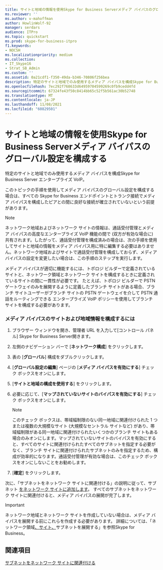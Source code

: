 ```yaml
---
title: サイトと地域の情報を使用Skype for Business Serverメディア バイパスのグローバル設定を構成する
ms.reviewer: ''
ms.author: v-mahoffman
author: HowlinWolf-92
manager: serdars
audience: ITPro
ms.topic: quickstart
ms.prod: skype-for-business-itpro
f1.keywords:
- NOCSH
ms.localizationpriority: medium
ms.collection:
- IT_Skype16
- Strat_SB_Admin
ms.custom: ''
ms.assetid: 0a21cdf1-f350-49da-b346-70806f256bea
description: 特定のサイトと地域でのみ使用するメディア バイパスを構成Skype for Business Server エンタープライズ VoIP。
ms.openlocfilehash: 7ec292f768633d64959704599269c0fb9cedd4fd
ms.sourcegitcommit: 67324fe43f50c8414bb65c52f5b561ac30b52748
ms.translationtype: MT
ms.contentlocale: ja-JP
ms.lasthandoff: 11/08/2021
ms.locfileid: "60829501"
---
```

# <a name="configure-media-bypass-global-settings-in-skype-for-business-server-to-use-site-and-region-information"></a>サイトと地域の情報を使用Skype for Business Serverメディア バイパスのグローバル設定を構成する
 
特定のサイトと地域でのみ使用するメディア バイパスを構成Skype for Business Server エンタープライズ VoIP。 
  
 このトピックの手順を使用してメディア バイパスのグローバル設定を構成する場合は、すべての Skype for Business エンドポイントとトランク接続でメディア バイパスを構成したピアとの間に良好な接続が確立されていないという前提があります。
  
> [!NOTE]
> ネットワーク地域およびネットワーク サイトの情報は、通話受付管理とメディア バイパスの高度なエンタープライズ VoIP 機能の間で (双方が有効な場合に) 共有されます。したがって、通話受付管理を構成済みの場合は、次の手順を使用してサイトと地域の情報をメディア バイパス用に特に編集する必要はありません。ネットワーク地域およびサイトで通話受付管理を構成しておらず、メディア バイパスの設定を変更したい場合は、この手順のステップを実行します。 
  
メディア バイパスが適切に機能するには、トポロジ ビルダーで定義されているサイトと、ネットワーク領域とネットワーク サイトを構成するときに定義されているサイトの間に一貫性が必要です。 たとえば、トポロジ ビルダーで PSTN ゲートウェイのみを展開するように定義したブランチ サイトがある場合、ブランチ サイトユーザーがブランチ サイトの PSTN ゲートウェイを介して PSTN 通話をルーティングできる エンタープライズ VoIP ポリシーを使用してブランチ サイトを構成する必要があります。
  
### <a name="to-configure-site-and-region-information-for-media-bypass"></a>メディア バイパスのサイトおよび地域情報を構成するには

1. ブラウザー ウィンドウを開き、管理者 URL を入力して[コントロール パネル] Skype for Business Server開きます。  
    
2. 左側のナビゲーション バーで [**ネットワーク構成**] をクリックします。
    
3. 表の [**グローバル**] 構成をダブルクリックします。
    
4. [**グローバル設定の編集**] ページの [**メディア バイパスを有効にする**] チェック ボックスをオンにします。
    
5. [**サイトと地域の構成を使用する**] をクリックします。
    
6. 必要に応じて、[**マップされていないサイトのバイパスを有効にする**] チェック ボックスをオンにします。
    
    > [!NOTE]
    > このチェック ボックスは、帯域幅制限のない同一地域に関連付けられた 1 つまたは複数の大規模なサイト (大規模なセントラル サイトなど) があり、帯域幅制限がある同一地域に関連付けられたいくつかのブランチ サイトもある場合のみオンにします。マップされていないサイトのバイパスを有効にすると、すべてのサイトに関連付けられたすべてのサブネットを指定する必要がなく、ブランチ サイトに関連付けられたサブネットのみを指定するため、構成が効率的になります。通話受付管理が有効な場合は、このチェック ボックスをオンにしないことをお勧めします。 
  
7. [**確定**] をクリックします。
    
次に、「サブネットをネットワーク サイトに関連付ける」の説明に従って、サブネット [をネットワーク サイトに追加します](deploy-network.md#BKMK_AssociateSubnets)。 すべてのサブネットをネットワーク サイトに関連付けると、メディア バイパスの展開が完了します。
> [!IMPORTANT]
> ネットワーク地域とネットワーク サイトを作成していない場合は、メディア バイパスを展開する前にこれらを作成する必要があります。 詳細については、「ネットワーク領域[、サイト、](deploy-network.md)サブネットを展開する」を参照Skype for Business。 
  
## <a name="see-also"></a>関連項目

[サブネットをネットワーク サイトに関連付ける](deploy-network.md#BKMK_AssociateSubnets)

